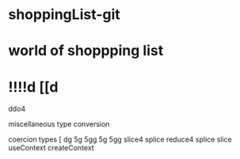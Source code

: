 # shoppingList-git
# world of shoppping list
!!!!d
[[d
===========================
ddo4

miscellaneous
type conversion

coercion types 
[
dg
5g
5gg
5g
5gg
slice4
splice
reduce4
splice
slice
useContext
createContext
